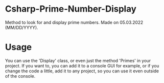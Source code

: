 # Csharp-Prime-Number-Display
Method to look for and display prime numbers. Made on 05.03.2022 (MM/DD/YYYY).

# Usage
You can use the 'Display' class, or even just the method 'Primes' in your project. If you want to, you can add it to a console GUI for example, or if you change the code a little, add it to any project, so you can use it even outside of the console.  
